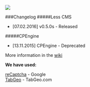 <a href="http://code.n3sty.com" title="Go to CODE page"><img src="http://www.n3sty.com/extmedia/banner.jpg"></a>

###Changelog
#####Less CMS
* [07.02.2016] v0.5.0s - Released

#####CPEngine
* [13.11.2015] CPEngine - Deprecated

More information in the [wiki](https://github.com/CODEtm/Less-CMS/wiki)

<b>We have used:</b>

[reCaptcha](https://www.google.com/recaptcha/intro/index.html) - Google<br>
[TabGeo](http://tabgeo.com/) - TabGeo.com
